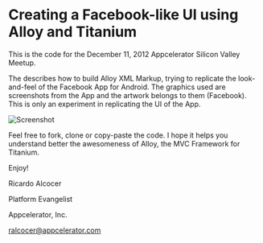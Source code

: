 Creating a Facebook-like UI using Alloy and Titanium
====================================================

This is the code for the December 11, 2012 Appcelerator Silicon Valley Meetup.

The describes how to build Alloy XML Markup, trying to replicate the look-and-feel of the Facebook App for Android.  The graphics used are screenshots from the App and the artwork belongs to them (Facebook).  This is only an experiment in replicating the UI of the App.

![Screenshot](http://goo.gl/y0gka)

Feel free to fork, clone or copy-paste the code.  I hope it helps you understand better the awesomeness of Alloy, the MVC Framework for Titanium.

Enjoy!


Ricardo Alcocer

Platform Evangelist

Appcelerator, Inc.

ralcocer@appcelerator.com

